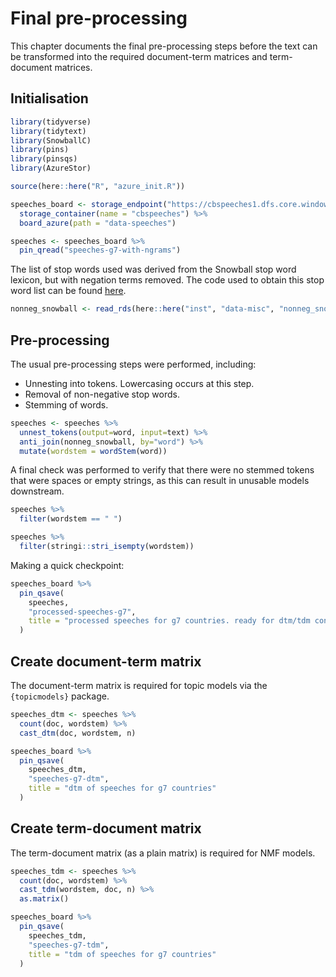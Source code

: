 

# Final pre-processing

This chapter documents the final pre-processing steps before the text can be transformed into the
required document-term matrices and term-document matrices.

## Initialisation


```r
library(tidyverse)
library(tidytext)
library(SnowballC)
library(pins)
library(pinsqs)
library(AzureStor)

source(here::here("R", "azure_init.R"))

speeches_board <- storage_endpoint("https://cbspeeches1.dfs.core.windows.net/", token=token) %>%
  storage_container(name = "cbspeeches") %>%
  board_azure(path = "data-speeches")
```


```r
speeches <- speeches_board %>%
  pin_qread("speeches-g7-with-ngrams")
```

The list of stop words used was derived from the Snowball stop word lexicon, but with negation
terms removed. The code used to obtain this stop word list can be found
[here](https://github.com/adamoshen/misc/tree/main/data-raw).


```r
nonneg_snowball <- read_rds(here::here("inst", "data-misc", "nonneg_snowball.rds"))
```

## Pre-processing

The usual pre-processing steps were performed, including:

- Unnesting into tokens. Lowercasing occurs at this step.
- Removal of non-negative stop words.
- Stemming of words.


```r
speeches <- speeches %>%
  unnest_tokens(output=word, input=text) %>%
  anti_join(nonneg_snowball, by="word") %>%
  mutate(wordstem = wordStem(word))
```

A final check was performed to verify that there were no stemmed tokens that were spaces or empty
strings, as this can result in unusable models downstream.


```r
speeches %>%
  filter(wordstem == " ")

speeches %>%
  filter(stringi::stri_isempty(wordstem))
```

Making a quick checkpoint:


```r
speeches_board %>%
  pin_qsave(
    speeches,
    "processed-speeches-g7",
    title = "processed speeches for g7 countries. ready for dtm/tdm conversion."
  )
```

## Create document-term matrix

The document-term matrix is required for topic models via the `{topicmodels}` package.


```r
speeches_dtm <- speeches %>%
  count(doc, wordstem) %>%
  cast_dtm(doc, wordstem, n)
```


```r
speeches_board %>%
  pin_qsave(
    speeches_dtm,
    "speeches-g7-dtm",
    title = "dtm of speeches for g7 countries"
  )
```

## Create term-document matrix

The term-document matrix (as a plain matrix) is required for NMF models.


```r
speeches_tdm <- speeches %>%
  count(doc, wordstem) %>%
  cast_tdm(wordstem, doc, n) %>%
  as.matrix()
```


```r
speeches_board %>%
  pin_qsave(
    speeches_tdm,
    "speeches-g7-tdm",
    title = "tdm of speeches for g7 countries"
  )
```
